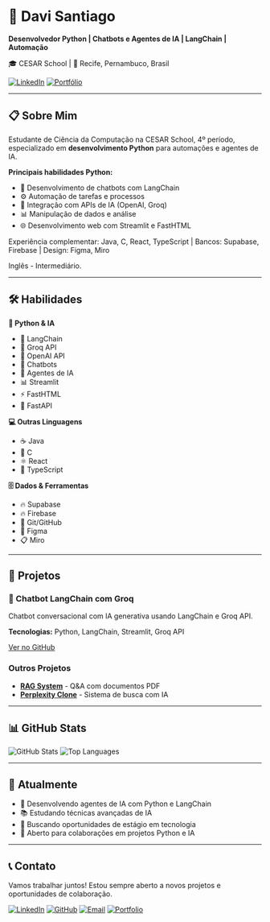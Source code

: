 # 👋 Davi Santiago

**Desenvolvedor Python | Chatbots e Agentes de IA | LangChain | Automação**

🎓 CESAR School | 📍 Recife, Pernambuco, Brasil

[![LinkedIn](https://img.shields.io/badge/LinkedIn-blue?style=flat&logo=linkedin)](https://www.linkedin.com/in/davi-santiago-a94284334/)
[![Portfólio](https://img.shields.io/badge/Portfólio-orange?style=flat&logo=web)](https://portfolio-davi-santiago.vercel.app/)

---

## 📋 Sobre Mim

Estudante de Ciência da Computação na CESAR School, 4º período, especializado em **desenvolvimento Python** para automações e agentes de IA.

**Principais habilidades Python:**
- 🤖 Desenvolvimento de chatbots com LangChain
- ⚙️ Automação de tarefas e processos
- 🧠 Integração com APIs de IA (OpenAI, Groq)
- 📊 Manipulação de dados e análise
- 🌐 Desenvolvimento web com Streamlit e FastHTML

Experiência complementar: Java, C, React, TypeScript | Bancos: Supabase, Firebase | Design: Figma, Miro

Inglês - Intermediário.

---

## 🛠️ Habilidades

**🐍 Python & IA**
- 🤖 LangChain
- 🚀 Groq API
- 🧠 OpenAI API
- 💬 Chatbots
- 🤖 Agentes de IA
- 📊 Streamlit
- ⚡ FastHTML
- 🔧 FastAPI

**💻 Outras Linguagens**
- ☕ Java
- 🔧 C
- ⚛️ React
- 📝 TypeScript

**🗄️ Dados & Ferramentas**
- 🔥 Supabase
- 🔥 Firebase
- 🔧 Git/GitHub
- 🎨 Figma
- 📋 Miro

---

## 🚀 Projetos

### 🤖 Chatbot LangChain com Groq
Chatbot conversacional com IA generativa usando LangChain e Groq API.

**Tecnologias:** Python, LangChain, Streamlit, Groq API

[Ver no GitHub](https://github.com/DaviSantiago01)

### Outros Projetos
- **[RAG System](https://github.com/DaviSantiago01/Langchain-Rag-System)** - Q&A com documentos PDF
- **[Perplexity Clone](https://github.com/DaviSantiago01/Perplexity-Clone-LangGraph)** - Sistema de busca com IA

---

## 📊 GitHub Stats

![GitHub Stats](https://github-readme-stats.vercel.app/api?username=DaviSantiago01&show_icons=true&theme=react&count_private=true&border_radius=10)
![Top Languages](https://github-readme-stats.vercel.app/api/top-langs/?username=DaviSantiago01&layout=compact&theme=react&border_radius=10)

---

## 🎯 Atualmente

- 🔭 Desenvolvendo agentes de IA com Python e LangChain
- 📚 Estudando técnicas avançadas de IA
- 💼 Buscando oportunidades de estágio em tecnologia
- 🤝 Aberto para colaborações em projetos Python e IA

---

## 📞 Contato

Vamos trabalhar juntos! Estou sempre aberto a novos projetos e oportunidades de colaboração.

[![LinkedIn](https://img.shields.io/badge/LinkedIn-blue?style=flat&logo=linkedin)](https://www.linkedin.com/in/davi-santiago-a94284334/)
[![GitHub](https://img.shields.io/badge/GitHub-black?style=flat&logo=github)](https://github.com/DaviSantiago01)
[![Email](https://img.shields.io/badge/Email-red?style=flat&logo=gmail)](mailto:daaviisantiago@gmail.com)
[![Portfolio](https://img.shields.io/badge/Portfolio-orange?style=flat&logo=web)](https://portfolio-davi-santiago.vercel.app/)
